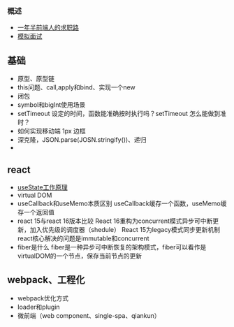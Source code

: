 ### 概述
- [一年半前端人的求职路](https://juejin.cn/post/6940058373534515237)
- [模拟面试](https://jcmpd975ac.feishu.cn/base/appNuDKPaGtimrdkB0JnXmpoktZ?table=tbl1IUBnjs02VgLW&view=vewJHSwJVd)
## 基础
- 原型、原型链
- this问题、call,apply和bind、实现一个new
- 闭包
- symbol和bigInt使用场景
- setTimeout 设定的时间，函数能准确按时执行吗？setTimeout 怎么能做到准时？
- 如何实现移动端 1px 边框
- 深克隆，JSON.parse(JOSN.stringify())、递归
- 

## react
- [useState工作原理](https://juejin.cn/post/6844903833764642830#heading-10)
- virtual DOM
- useCallback和useMemo本质区别
useCallback缓存一个函数，useMemo缓存一个返回值
- react 15与react 16版本比较
React 16重构为concurrent模式异步可中断更新，加入优先级的调度器（shedule）
React 15为legacy模式同步更新机制
react核心解决的问题是immutable和concurrent
- fiber是什么
fiber是一种异步可中断恢复的架构模式，fiber可以看作是virtualDOM的一个节点，保存当前节点的更新

## webpack、工程化
- webpack优化方式
- loader和plugin
- 微前端（web component、single-spa、qiankun）

<!-- 

### 面试题汇总
- http相关  
  - http缓存  
  - http状态码  
  - tcp和udp比较
  - websocket和http比较

- 浏览器
  - DOMContentLoaded、load
  - 事件循环
- js
  - 说一说事件循环
  - 原型、原型链，作用域、作用域链
  - 对象、继承
  - 闭包、立即执行函数、垃圾回收机制
    只有函数内部的子函数才能读取局部变量
  - 造成内存泄漏的原因有几种
  - JSON.parse(JSON.stringify(obj)) 有何缺陷
  - 如何深克隆函数？（原型，原型链，this等考虑）
  - 缓存
    - 浏览器缓存（sessionStorage、localStorage、indexedDB、Cookies）
    - http缓存（）
  - 异步
    - promise
    - setTimeout/setInterval/setImmediate
- css
  - 盒子模型、BFC、边距坍塌
  
- vue
  - 单项数据流，双向数据绑定
  - 数据实时更新
  - vue的$set原理
  - vue new的过程做了什么事
  - 子组件修改props值会发生什么事，为什么？
  - vue依赖收集
  - 生命周期
- react
  - 单向数据流，单项数据绑定
  - 数据批量更新
  - 生命周期
  - key值
  - hook、useCallback和useMemo
- 工程化
  - webpack工作原理及打包过程
  - webpack loader和plugin
  - 
- 其他
  - 介绍一个你做过最有挑战性的事，如何解决的？
  - 介绍你的优势和劣势
 -->
